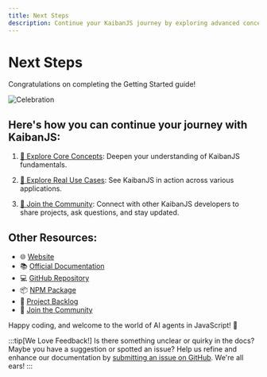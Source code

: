 ```yaml
---
title: Next Steps
description: Continue your KaibanJS journey by exploring advanced concepts, real-world applications, and joining our vibrant community of AI developers.
---
```


# Next Steps

Congratulations on completing the Getting Started guide! 

![Celebration](https://media1.tenor.com/m/0Sh7u1lRsyEAAAAd/wedding-crasher-hro.gif)

## Here's how you can continue your journey with KaibanJS:

1. [🧠 Explore Core Concepts](/category/core-concepts): Deepen your understanding of KaibanJS fundamentals.

2. [🚀 Explore Real Use Cases](/category/use-cases): See KaibanJS in action across various applications.

3. [👥 Join the Community](https://kaibanjs.com/discord): Connect with other KaibanJS developers to share projects, ask questions, and stay updated.

## Other Resources:

- 🌐 [Website](https://www.kaibanjs.com/)
- 📚 [Official Documentation](https://docs.kaibanjs.com/)
- 💻 [GitHub Repository](https://github.com/kaiban-ai/KaibanJS)
- 📦 [NPM Package](https://www.npmjs.com/package/kaibanjs)
- 📝 [Project Backlog](https://github.com/kaiban-ai/KaibanJS/issues)
- 🤝 [Join the Community](https://kaibanjs.com/discord)

Happy coding, and welcome to the world of AI agents in JavaScript! 🎉

:::tip[We Love Feedback!]
Is there something unclear or quirky in the docs? Maybe you have a suggestion or spotted an issue? Help us refine and enhance our documentation by [submitting an issue on GitHub](https://github.com/kaiban-ai/KaibanJS/issues). We're all ears!
:::